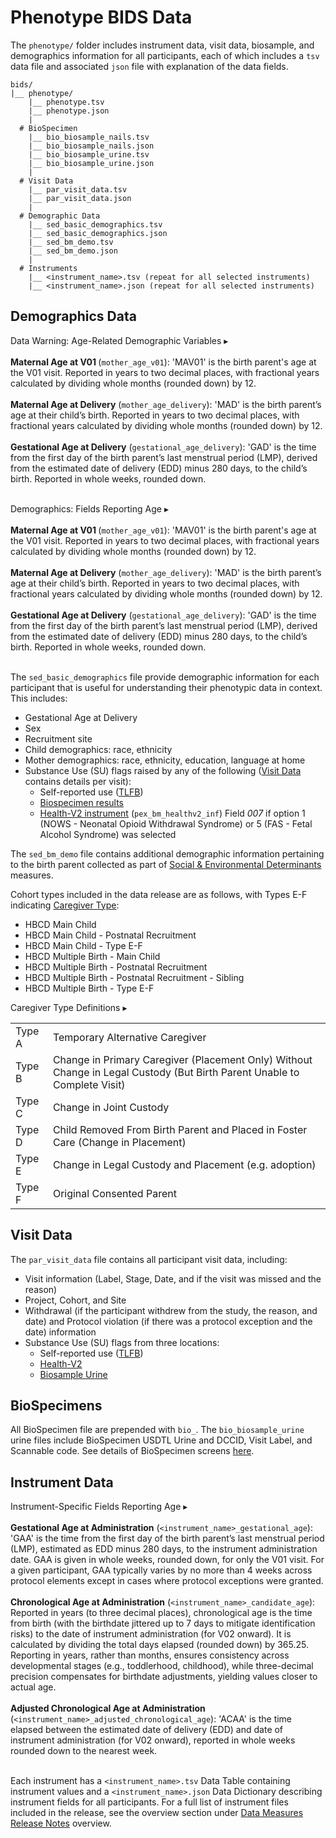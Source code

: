 # Phenotype BIDS Data
The `phenotype/` folder includes instrument data, visit data, biosample, and demographics information for all participants, each of which includes a `tsv` data file and associated `json` file with explanation of the data fields. 
```
bids/
|__ phenotype/
    |__ phenotype.tsv
    |__ phenotype.json
    |
  # BioSpecimen
    |__ bio_biosample_nails.tsv
    |__ bio_biosample_nails.json
    |__ bio_biosample_urine.tsv
    |__ bio_biosample_urine.json
    |  
  # Visit Data
    |__ par_visit_data.tsv
    |__ par_visit_data.json
    |
  # Demographic Data
    |__ sed_basic_demographics.tsv
    |__ sed_basic_demographics.json
    |__ sed_bm_demo.tsv
    |__ sed_bm_demo.json
    |
  # Instruments
    |__ <instrument_name>.tsv (repeat for all selected instruments)
    |__ <instrument_name>.json (repeat for all selected instruments)
```

## Demographics Data

<p>
<div id="demo-age-warning" class="warning-banner" onclick="toggleCollapse(this)">
  <span class="emoji"><i class="fas fa-exclamation-triangle"></i></span>
  <span class="text">Data Warning: Age-Related Demographic Variables</span>
  <span class="arrow">▸</span>
</div>
<div class="collapsible-content">
<br>
<b>Maternal Age at V01 </b> (<code>mother_age_v01</code>): 'MAV01' is the birth parent's age at the V01 visit. Reported in years to two decimal places, with fractional years calculated by dividing whole months (rounded down) by 12.
<br>
<br>
<b>Maternal Age at Delivery</b> (<code>mother_age_delivery</code>): 'MAD' is the birth parent’s age at their child’s birth. Reported in years to two decimal places, with fractional years calculated by dividing whole months (rounded down) by 12.
<br>
<br>
<b>Gestational Age at Delivery</b> (<code>gestational_age_delivery</code>): 'GAD' is the time from the first day of the birth parent’s last menstrual period (LMP), derived from the estimated date of delivery (EDD) minus 280 days, to the child’s birth. Reported in whole weeks, rounded down.
<br>
<br>
</div>
</p>

<p>
<div id="demo-age" class="notification-banner" onclick="toggleCollapse(this)">
  <span class="emoji"><i class="fa-regular fa-lightbulb"></i></span>
  <span class="text">Demographics: Fields Reporting Age</span>
  <span class="arrow">▸</span>
</div>
<div class="collapsible-content">
<br>
<b>Maternal Age at V01 </b> (<code>mother_age_v01</code>): 'MAV01' is the birth parent's age at the V01 visit. Reported in years to two decimal places, with fractional years calculated by dividing whole months (rounded down) by 12.
<br>
<br>
<b>Maternal Age at Delivery</b> (<code>mother_age_delivery</code>): 'MAD' is the birth parent’s age at their child’s birth. Reported in years to two decimal places, with fractional years calculated by dividing whole months (rounded down) by 12.
<br>
<br>
<b>Gestational Age at Delivery</b> (<code>gestational_age_delivery</code>): 'GAD' is the time from the first day of the birth parent’s last menstrual period (LMP), derived from the estimated date of delivery (EDD) minus 280 days, to the child’s birth. Reported in whole weeks, rounded down.
<br>
<br>
</div>
</p>

<p style="margin: 0 0 5px;">The <code>sed_basic_demographics</code> file provide demographic information for each participant that is useful for understanding their phenotypic data in context. This includes:</p>
<ul>
<li>Gestational Age at Delivery</li>
<li>Sex</li>
<li>Recruitment site</li>
<li>Child demographics: race, ethnicity</li>
<li>Mother demographics: race, ethnicity, education, language at home</li>
<li>Substance Use (SU) flags raised by any of the following (<a href="#visit-data">Visit Data</a> contains details per visit):
    <ul>
    <li>Self-reported use (<a href="../../measures/pregexp/substanceuse/#tlfb">TLFB</a>)</li>
    <li><a href="../../measures/biospec">Biospecimen results</a></li>
    <li><a href="../../measures/pregexp/preghealth/#instruments">Health-V2 instrument</a> (<code>pex_bm_healthv2_inf</code>) Field <em>007</em> if option 1 (NOWS - Neonatal Opioid Withdrawal Syndrome) or 5 (FAS - Fetal Alcohol Syndrome) was selected</li>
    </ul>
</li>
</ul>

<p>The <code>sed_bm_demo</code> file contains additional demographic information pertaining to the birth parent collected as part of <a href="../../measures/socenvdet/">Social & Environmental Determinants</a> measures.</p>

Cohort types included in the data release are as follows, with Types E-F indicating [Caregiver Type](#CGtype):

- HBCD Main Child
- HBCD Main Child - Postnatal Recruitment
- HBCD Main Child - Type E-F
- HBCD Multiple Birth - Main Child
- HBCD Multiple Birth - Postnatal Recruitment
- HBCD Multiple Birth - Postnatal Recruitment - Sibling
- HBCD Multiple Birth - Type E-F

<div id="CGtype" class="table-banner" onclick="toggleCollapse(this)">
  <span class="table-text">Caregiver Type Definitions</span>
  <span class="table-arrow">▸</span>
</div>
<div class="table-collapsible-content">
<table style="width: 100%; border-collapse: collapse; table-layout: fixed;">
<tbody>
	<tr>
		<td>Type A</td>
		<td>Temporary Alternative Caregiver</td>
	</tr>
	<tr>
		<td>Type B</td>
		<td style="word-wrap: break-word; white-space: normal;">Change in Primary Caregiver (Placement Only) Without Change in Legal Custody (But Birth Parent Unable to Complete Visit)</td>
	</tr>
	<tr>
		<td>Type C</td>
		<td>Change in Joint Custody</td>
	</tr>
	<tr>
		<td>Type D</td>
		<td style="word-wrap: break-word; white-space: normal;">Child Removed From Birth Parent and Placed in Foster Care (Change in Placement)</td>
	</tr>
	<tr>
		<td>Type E</td>
		<td>Change in Legal Custody and Placement (e.g. adoption)</td>
	</tr>
	<tr>
		<td>Type F</td>
		<td>Original Consented Parent</td>
	</tr>            
</tbody>
</table>
</div>

## Visit Data
<p style="margin: 0 0 5px;">The <code>par_visit_data</code> file contains all participant visit data, including:</p>
<ul>
<li>Visit information (Label, Stage, Date, and if the visit was missed and the reason)</li>
<li>Project, Cohort, and Site</li>
<li>Withdrawal (if the participant withdrew from the study, the reason, and date) and Protocol violation (if there was a protocol exception and the date) information</li>
<li>Substance Use (SU) flags from three locations:
    <ul>
    <li>Self-reported use (<a href="../../measures/pregexp/substanceuse/#tlfb">TLFB</a>)</li>
    <li><a href="../../measures/pregexp/preghealth/#instrument-details">Health-V2</a></li>
    <li><a href="../../measures/biospec/#urine">Biosample Urine</a></li>
    </ul>
</li>
</ul>

## BioSpecimens
All BioSpecimen file are prepended with `bio_`. The `bio_biosample_urine` urine files include BioSpecimen USDTL Urine and DCCID, Visit Label, and Scannable code. See details of BioSpecimen screens [here](../measures/biospec.md).

## Instrument Data
<p>
<div id="instrument-age" class="notification-banner" onclick="toggleCollapse(this)">
  <span class="emoji"><i class="fa-regular fa-lightbulb"></i></span>
  <span class="text">Instrument-Specific Fields Reporting Age</span>
  <span class="arrow">▸</span>
</div>
<div class="collapsible-content">
<br>
<b>Gestational Age at Administration</b> (<code>&lt;instrument_name&gt;_gestational_age</code>): 'GAA' is the time from the first day of the birth parent’s last menstrual period (LMP), estimated as EDD minus 280 days, to the instrument administration date. GAA is given in whole weeks, rounded down, for only the V01 visit. For a given participant, GAA typically varies by no more than 4 weeks across protocol elements except in cases where protocol exceptions were granted.
<br>
<br>
<b>Chronological Age at Administration</b> (<code>&lt;instrument_name&gt;_candidate_age</code>): Reported in years (to three decimal places), chronological age is the time from birth (with the birthdate jittered up to 7 days to mitigate identification risks) to the date of instrument administration (for V02 onward). It is calculated by dividing the total days elapsed (rounded down) by 365.25. Reporting in years, rather than months, ensures consistency across developmental stages (e.g., toddlerhood, childhood), while three-decimal precision compensates for birthdate adjustments, yielding values closer to actual age.
<br>
<br>
<b>Adjusted Chronological Age at Administration</b> (<code>&lt;instrument_name&gt;_adjusted_chronological_age</code>): 'ACAA' is the time elapsed between the estimated date of delivery (EDD) and date of instrument administration (for V02 onward), reported in whole weeks rounded down to the nearest week.
<br>
<br>
</div>
</p>

Each instrument has a `<instrument_name>.tsv` Data Table containing instrument values and a `<instrument_name>.json` Data Dictionary describing instrument fields for all participants. For a full list of instrument files included in the release, see the overview section under [Data Measures Release Notes](../measures/index.md#data-measure-release-notes) overview.

